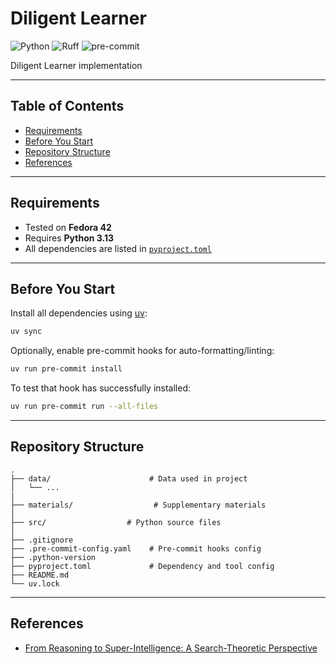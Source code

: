 # Diligent Learner

![Python](https://img.shields.io/badge/python-3.13-blue.svg) ![Ruff](https://img.shields.io/badge/style-ruff-%23cc66cc.svg?logo=ruff&logoColor=white) ![pre-commit](https://img.shields.io/badge/pre--commit-enabled-brightgreen.svg)

Diligent Learner implementation

---

## Table of Contents

- [Requirements](#requirements)
- [Before You Start](#before-you-start)
- [Repository Structure](#repository-structure)
- [References](#references)

---

## Requirements

- Tested on **Fedora 42**
- Requires **Python 3.13**
- All dependencies are listed in [`pyproject.toml`](./pyproject.toml)

---

## Before You Start

Install all dependencies using [uv](https://docs.astral.sh/uv/):

```bash
uv sync
```

Optionally, enable pre-commit hooks for auto-formatting/linting:

```bash
uv run pre-commit install
```

To test that hook has successfully installed:

```bash
uv run pre-commit run --all-files
```

---

## Repository Structure

```text
.
├── data/                      # Data used in project
│   └── ...
|
├── materials/                  # Supplementary materials
│
├── src/                  # Python source files
│
├── .gitignore
├── .pre-commit-config.yaml    # Pre-commit hooks config
├── .python-version
├── pyproject.toml             # Dependency and tool config
├── README.md
└── uv.lock
```

---

## References

- [From Reasoning to Super-Intelligence: A Search-Theoretic Perspective](https://arxiv.org/abs/2507.15865)
